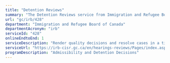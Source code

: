 ```yaml
---
title: "Detention Reviews"
summary: "The Detention Reviews service from Immigration and Refugee Board of Canada is available end-to-end online, according to the GC Service Inventory."
url: "gc/irb/428"
department: "Immigration and Refugee Board of Canada"
departmentAcronym: "irb"
serviceId: "428"
onlineEndtoEnd: 1
serviceDescription: "Render quality decisions and resolve cases in a timely manner regarding foreign nationals or permanent residents who are detained for reasons under the Immigration and Refugee Protection Act"
serviceUrl: "https://irb-cisr.gc.ca/en/hearings-reviews/Pages/index.aspx"
programDescription: "Admissibility and Detention Decisions"
---
```

